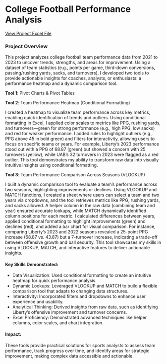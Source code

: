 # College Football Performance Analysis
<a href="Andrew Garcia - CUSA Data Graphs.xlsx" download>View Project Excel File</a>

### Project Overview
This project analyzes college football team performance data from 2021 to 2023 to uncover trends, strengths, and areas for improvement. Using a dataset of team statistics (e.g., points per game, third-down conversions, passing/rushing yards, sacks, and turnovers), I developed two tools to provide actionable insights for coaches, analysts, or enthusiasts: a performance heatmap and a dynamic comparison tool.

__Tool 1__: Pivot Charts & Pivot Tables






__Tool 2__: Team Performance Heatmap (Conditional Formatting)

I created a heatmap to visualize team performance across key metrics, enabling quick identification of trends and outliers. Using conditional formatting in Excel, I applied color scales to metrics like PPG, rushing yards, and turnovers—green for strong performance (e.g., high PPG, low sacks) and red for weaker performance. I added rules to highlight outliers (e.g., PPG above 45 in bold green) and filters for interactivity, allowing users to focus on specific teams or years. For example, Liberty’s 2023 performance stood out with a PPG of 68.87 (green) but showed a concern with 25 turnovers (yellow), while UAB’s 32 turnovers in 2023 were flagged as a red outlier. This tool demonstrates my ability to transform raw data into visually intuitive insights using conditional formatting.

__Tool 3__: Team Performance Comparison Across Seasons (VLOOKUP)

I built a dynamic comparison tool to evaluate a team’s performance across two seasons, highlighting improvements or declines. Using VLOOKUP and MATCH functions, I created a sheet where users can select a team and two years via dropdowns, and the tool retrieves metrics like PPG, rushing yards, and sacks allowed. A helper column in the raw data (combining team and year) ensured accurate lookups, while MATCH dynamically identified column positions for each metric. I calculated differences between years, applied conditional formatting to highlight improvements (green) and declines (red), and added a bar chart for visual comparison. For instance, comparing Liberty’s 2023 and 2022 seasons revealed a 25-point PPG increase (68.87 vs. 43.87) but a 7-turnover increase, indicating a trade-off between offensive growth and ball security. This tool showcases my skills in using VLOOKUP, MATCH, and interactive features to deliver actionable insights.

#### Key Skills Demonstrated:

- Data Visualization: Used conditional formatting to create an intuitive heatmap for quick performance analysis.
- Dynamic Lookups: Leveraged VLOOKUP and MATCH to build a flexible comparison tool that adapts to changing data structures.
- Interactivity: Incorporated filters and dropdowns to enhance user experience and usability.
- Analytical Thinking: Derived insights from raw data, such as identifying Liberty’s offensive improvement and turnover concerns.
- Excel Proficiency: Demonstrated advanced techniques like helper columns, color scales, and chart integration.

#### Impact:

These tools provide practical solutions for sports analysts to assess team performance, track progress over time, and identify areas for strategic improvement, making complex data accessible and actionable.

